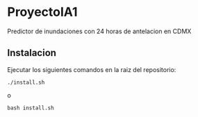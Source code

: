 # ProyectoIA1
Predictor de inundaciones con 24 horas de antelacion en CDMX

## Instalacion
Ejecutar los siguientes comandos en la raiz del repositorio:
``` SHELL
./install.sh
```
o
``` SHELL
bash install.sh
```
